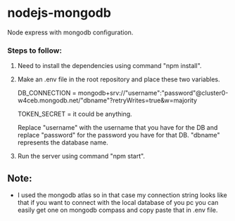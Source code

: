# nodejs-mongodb
  Node express with mongodb configuration.

### Steps to follow:

1.  Need to install the dependencies using command "npm install".

2.  Make an .env file in the root repository and place these two variables.

    DB_CONNECTION = mongodb+srv://"username":"password"@cluster0-w4ceb.mongodb.net/"dbname"?retryWrites=true&w=majority
  
    TOKEN_SECRET = <string> it could be anything.

    Replace "username" with the username that you have for the DB and replace "password" for the password you have for that DB. "dbname" represents the database name.

3. Run the server using command "npm start".

## Note:
 *  I used the mongodb atlas so in that case my connection string looks like that if you want to connect with the local database of you pc you can easily get one on mongodb compass and copy paste that in .env file.
